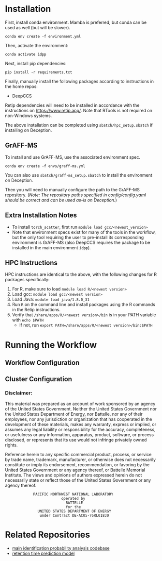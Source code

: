 # Installation

First, install conda environment. Mamba is preferred, but conda can be used as well (but will be slower).

`conda env create -f environment.yml`

Then, activate the environment:

`conda activate idpp`

Next, install pip dependencies:

`pip install -r requirements.txt`

Finally, manually install the following packages according to instructions in the home repos:
- DeepCCS

Retip dependencies will need to be installed in accordance with the instructions on https://www.retip.app/.
Note that RTools is not required on non-Windows systems.

The above installation can be completed using `sbatch/hpc_setup.sbatch` if installing on Deception.

## GrAFF-MS

To install and use GrAFF-MS, use the associated environment spec.

`conda env create -f envs/graff-ms.yml`

You can also use `sbatch/graff-ms_setup.sbatch` to install the environment on Deception.

Then you will need to manually configure the path to the GrAFF-MS repository.
(_Note: The repository paths specified in config/config.yaml should be correct and can be used as-is on Deception._)

## Extra Installation Notes

- To install `torch_scatter`, first run `module load gcc/<newest_version>`
- Note that environment specs exist for many of the tools in the workflow, but the only tool requiring the user to pre-install its corresponding environment is GrAFF-MS (also DeepCCS requires the package to be installed in the main environment `idpp`).

## HPC Instructions

HPC instructions are identical to the above, with the following changes for R packages specifically:

1. For R, make sure to load `module load R/<newest version>`
2. Load gcc: `module load gcc/<newest version>`
3. Load Java: `module load java/1.8.0_31`
4. Run `R` on the command line and install packages using the R commands in the Retip instructions.
5. Verify that `/share/apps/R/<newest version>/bin` is in your PATH variable with `echo $PATH`
    - If not, run `export PATH=/share/apps/R/<newest version>/bin:$PATH`

# Running the Workflow

## Workflow Configuration

## Cluster Configuration

### Disclaimer:
This material was prepared as an account of work sponsored by an agency of the
United States Government.  Neither the United States Government nor the United
States Department of Energy, nor Battelle, nor any of their employees, nor any
jurisdiction or organization that has cooperated in the development of these
materials, makes any warranty, express or implied, or assumes any legal
liability or responsibility for the accuracy, completeness, or usefulness or
any information, apparatus, product, software, or process disclosed, or
represents that its use would not infringe privately owned rights.

Reference herein to any specific commercial product, process, or service by
trade name, trademark, manufacturer, or otherwise does not necessarily
constitute or imply its endorsement, recommendation, or favoring by the United
States Government or any agency thereof, or Battelle Memorial Institute. The
views and opinions of authors expressed herein do not necessarily state or
reflect those of the United States Government or any agency thereof.

                 PACIFIC NORTHWEST NATIONAL LABORATORY
                              operated by
                                BATTELLE
                                for the
                   UNITED STATES DEPARTMENT OF ENERGY
                    under Contract DE-AC05-76RL01830


# Related Repositories
- [main identification probability analysis codebase](https://github.com/pnnl/idpp_main)
- [retention time prediction model](https://github.com/pnnl/idpp_rtp)
